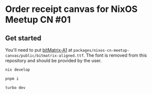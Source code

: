 # Order receipt canvas for NixOS Meetup CN #01

## Get started

You'll need to put [bitMatrix-A1](https://www.receiptfont.com/store/bitmatrix-a1/) at `packages/nixos-cn-meetup-canvas/public/bitmatrix-aligned.ttf`. The font is removed from this repository and should be provided by the user.

```bash
nix develop

pnpm i

turbo dev
```
